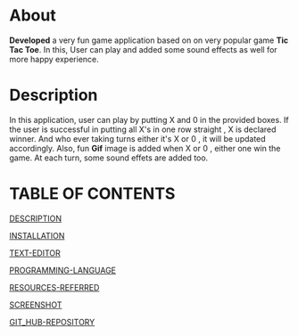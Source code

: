 # About

**Developed** a very fun game application based on on very popular
game **Tic Tac Toe**.
In this, User can play and added some sound effects as well for more happy experience.

# Description
In this application, user can play by putting X and 0 in the
provided boxes. If the user is successful in putting all X's in one row straight , X is declared winner. And who ever taking turns either it's X or 0 , it will be updated accordingly. 
Also, fun **Gif** image is added when X or 0 , either one 
win the game. At each turn, some sound effets are added too.


# TABLE OF CONTENTS
[ DESCRIPTION](#DESCRIPTION)

[INSTALLATION](#INSTALLATION)

[TEXT-EDITOR](#TEXT-EDITOR)

[PROGRAMMING-LANGUAGE](#PROGRAMMING-LANGUAGE)

[RESOURCES-REFERRED](#RESOURCES-REFERRED)

[SCREENSHOT](#SCREENSHOT)

[GIT_HUB-REPOSITORY](#GIT_HUB-REPOSITORY)



